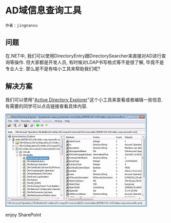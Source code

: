 # AD域信息查询工具
	作者：jingnansu

## 问题
在.NET中, 我们可以使用DirectoryEntry跟DirectorySearcher来直接对AD进行查询等操作. 但大家都是开发人员, 有时候对LDAP书写格式等不是很了解, 毕竟不是专业人士. 那么是不是有啥小工具来帮助我们呢?

## 解决方案
我们可以使用"[Active Directory Explorer](https://technet.microsoft.com/en-us/library/bb963907.aspx "Active Directory Explorer")"这个小工具来查看或者编辑一些信息. 有需要的同学可以点击链接查看具体内容.

![](imgs/20150908.jpg)

enjoy SharePoint
